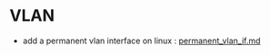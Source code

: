 # VLAN


* add a permanent vlan interface on linux : [permanent_vlan_if.md](./permanent_vlan_if.md)
